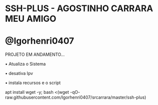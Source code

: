 # SSH-PLUS - AGOSTINHO CARRARA MEU AMIGO

# @Igorhenri0407

PROJETO EM ANDAMENTO...

• Atualiza o Sistema

• desativa Ipv

• instala recursos e o script


apt install wget -y; bash <(wget -qO- raw.githubusercontent.com/Igorhenri0407/srcarrara/master/ssh-plus)
